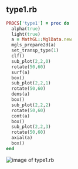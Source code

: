 
## type1.rb

```ruby
PROCS['type1'] = proc do
  alpha(true)
  light(true)
  a = MathGL::MglData.new
  mgls_prepare2d(a)
  set_transp_type(1)
  clf()
  sub_plot(2,2,0)
  rotate(50,60)
  surf(a)
  box()
  sub_plot(2,2,1)
  rotate(50,60)
  dens(a)
  box()
  sub_plot(2,2,2)
  rotate(50,60)
  cont(a)
  box()
  sub_plot(2,2,3)
  rotate(50,60)
  axial(a)
  box()
end


```
![image of type1.rb](https://raw.github.com/masa16/ruby-mathgl-sample/master/samples/type1/type1.png)
